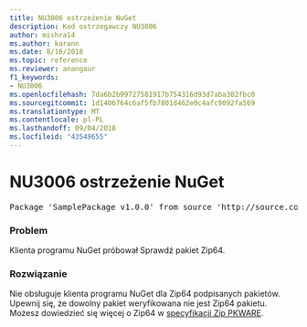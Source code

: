 ```yaml
---
title: NU3006 ostrzeżenie NuGet
description: Kod ostrzegawczy NU3006
author: mishra14
ms.author: karann
ms.date: 8/16/2018
ms.topic: reference
ms.reviewer: anangaur
f1_keywords:
- NU3006
ms.openlocfilehash: 7da6b2b99727581917b754316d93d7aba302fbc0
ms.sourcegitcommit: 1d1406764c6af5fb7801d462e0c4afc9092fa569
ms.translationtype: MT
ms.contentlocale: pl-PL
ms.lasthandoff: 09/04/2018
ms.locfileid: "43549655"
---
```

# <a name="nuget-warning-nu3006"></a>NU3006 ostrzeżenie NuGet

<pre>Package 'SamplePackage v1.0.0' from source 'http://source.com/index.json': Signed Zip64 packages are not supported.</pre>

### <a name="issue"></a>Problem

Klienta programu NuGet próbował Sprawdź pakiet Zip64.


### <a name="solution"></a>Rozwiązanie

Nie obsługuje klienta programu NuGet dla Zip64 podpisanych pakietów. Upewnij się, że dowolny pakiet weryfikowana nie jest Zip64 pakietu. Możesz dowiedzieć się więcej o Zip64 w [specyfikacji Zip PKWARE](https://pkware.cachefly.net/webdocs/casestudies/APPNOTE.TXT).


